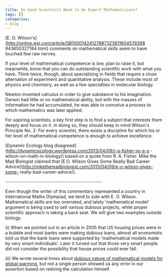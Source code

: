 ```yaml
---
title: Do Good Scientists Need to be Expert Mathematicians?
tags: []
categories:
- blog
---
```

[E. O. Wilson's](http://online.wsj.com/article/SB10001424127887323611604578398
943650327184.html) comments on mathematical skills seem to have touched few
raw nerves.
<!--more-->

>

If your level of mathematical competence is low, plan to raise it, but
meanwhile, know that you can do outstanding scientific work with what you
have. Think twice, though, about specializing in fields that require a close
alternation of experiment and quantitative analysis. These include most of
physics and chemistry, as well as a few specialties in molecular biology.

Newton invented calculus in order to give substance to his imagination. Darwin
had little or no mathematical ability, but with the masses of information he
had accumulated, he was able to conceive a process to which mathematics was
later applied.

For aspiring scientists, a key first step is to find a subject that interests
them deeply and focus on it. In doing so, they should keep in mind Wilson's
Principle No. 2: For every scientist, there exists a discipline for which his
or her level of mathematical competence is enough to achieve excellence.

[Dynamic Ecology blog
disagreed](http://dynamicecology.wordpress.com/2013/04/09/r-a-fisher-vs-e-o
-wilson-on-math-in-biology/) based on a quote from R. A. Fisher. Mike the Mad
Biologist claimed that [E.O. Wilson Gives Some Really Bad Career
Advice](http://mikethemadbiologist.com/2013/04/09/e-o-wilson-gives-some-
really-bad-career-advice/).

\------------------------------------------------

Even though the writer of this commentary represented a country in
International Maths Olympiad, we tend to side with E. O. Wilson. Mathematical
skills are too overrated, and lately 'mathematical model' argument is being
used to sell various dubious projects, while proper scientific approach is
taking a back seat. We will give two examples outside biology.

(i) When we pointed out in an article in 2005 that US housing prices were in a
bubble and most banks were making dubious loans, almost all economists told us
that the bank loans were supported by 'mathematical models made by very smart
individuals'. Later it turned out that those very smart people did not
consider the possibility that house prices could ever fall.

(ii) We wrote several times about [dubious nature of mathematical models for
global warming](http://www.homolog.us/blogs/2012/07/28/on-global-warming/),
but not a single person showed us any error in our assertion based on redoing
the calculation himself.

